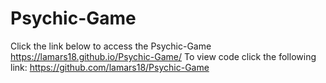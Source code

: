 # Psychic-Game

Click the link below to access the Psychic-Game
https://lamars18.github.io/Psychic-Game/
To view code click the following link:
https://github.com/lamars18/Psychic-Game
